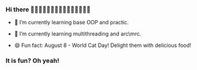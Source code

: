 ### Hi there 👋👋👋👋👋👋👋👋👋👋👋👋👋👋👋

- 🌱 I’m currently learning base OOP and practic.

- 🌱 I’m currently learning multithreading and arc\mrc.

- 😄 Fun fact: August 8 - World Cat Day! Delight them with delicious food!

### It is fun? Oh yeah!
<!--

Here are some ideas to get you started:

- 🔭 I’m currently working on 
- 🌱 I’m currently learning 
- 👯 I’m looking to collaborate on ...
- 🤔 I’m looking for help with ...
- 💬 Ask me about ...
- 📫 How to reach me: ...
- 😄 Pronouns: ...
- ⚡ Fun fact: ...
-->
